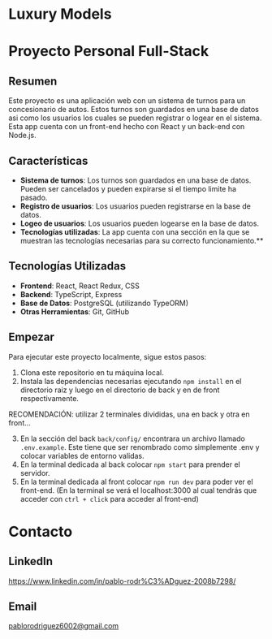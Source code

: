 # Luxury Models

# Proyecto Personal Full-Stack

## Resumen

Este proyecto es una aplicación web con un sistema de turnos para un concesionario de autos. Estos turnos son guardados en una base de datos asi como los usuarios los cuales se pueden registrar o logear en el sistema.
Esta app cuenta con un front-end hecho con React y un back-end con Node.js.

## Características

- **Sistema de turnos**: Los turnos son guardados en una base de datos. Pueden ser cancelados y pueden expirarse si el tiempo limite ha pasado.
- **Registro de usuarios**: Los usuarios pueden registrarse en la base de datos.
- **Logeo de usuarios**: Los usuarios pueden logearse en la base de datos.
- **Tecnologías utilizadas**: La app cuenta con una sección en la que se muestran las tecnologías necesarias para su correcto funcionamiento.**

## Tecnologías Utilizadas

- **Frontend**: React, React Redux, CSS
- **Backend**: TypeScript, Express
- **Base de Datos**: PostgreSQL (utilizando TypeORM)
- **Otras Herramientas**: Git, GitHub

## Empezar

Para ejecutar este proyecto localmente, sigue estos pasos:

1. Clona este repositorio en tu máquina local.
2. Instala las dependencias necesarias ejecutando `npm install` en el directorio raiz y luego en el directorio de back y en de front respectivamente.

RECOMENDACIÓN: utilizar 2 terminales divididas, una en back y otra en front...

3. En la sección del back `back/config/` encontrara un archivo llamado `.env.example`. Este tiene que ser renombrado como simplemente .env y colocar variables de entorno validas. 
4. En la terminal dedicada al back colocar `npm start` para prender el servidor.
5. En la terminal dedicada al front colocar `npm run dev` para poder ver el front-end. (En la terminal se verá el localhost:3000 al cual tendrás que acceder con ``ctrl + click`` para acceder al front-end) 

# Contacto

## LinkedIn

https://www.linkedin.com/in/pablo-rodr%C3%ADguez-2008b7298/
## Email
pablorodriguez6002@gmail.com